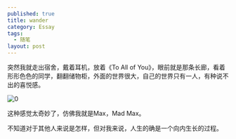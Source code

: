 ```yaml
---
published: true
title: wander
category: Essay
tags: 
  - 随笔
layout: post
---
```


突然我就走出宿舍，戴着耳机，放着《To All of You》，眼前就是那条长廊，看着形形色色的同学，翻翻储物柜，外面的世界很大，自己的世界只有一人，有种说不出的喜悦感。

![0](https://raw.githubusercontent.com/Logos23333/Logos23333.github.io/master/_posts/image/wander/0.png)

这种感觉太奇妙了，仿佛我就是Max，Mad Max。

不知道对于其他人来说是怎样，但对我来说，人生的确是一个向内生长的过程。

